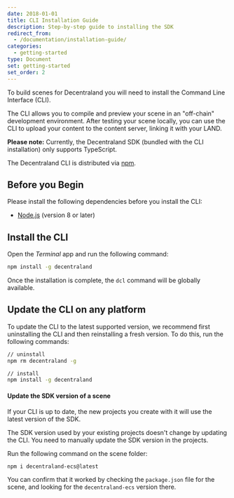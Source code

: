 ```yaml
---
date: 2018-01-01
title: CLI Installation Guide
description: Step-by-step guide to installing the SDK
redirect_from:
  - /documentation/installation-guide/
categories:
  - getting-started
type: Document
set: getting-started
set_order: 2
---
```


To build scenes for Decentraland you will need to install the Command Line Interface (CLI).

The CLI allows you to compile and preview your scene in an "off-chain" development environment. After testing your scene locally, you can use the CLI to upload your content to the content server, linking it with your LAND.

**Please note:** Currently, the Decentraland SDK (bundled with the CLI installation) only supports TypeScript.

The Decentraland CLI is distributed via [npm](https://www.npmjs.com/get-npm?utm_source=house&utm_medium=homepage&utm_campaign=free%20orgs&utm_term=Install%20npm).

## Before you Begin

Please install the following dependencies before you install the CLI:

- [Node.js](https://nodejs.org) (version 8 or later)

## Install the CLI

Open the _Terminal_ app and run the following command:

```bash
npm install -g decentraland
```

Once the installation is complete, the `dcl` command will be globally available.

## Update the CLI on any platform

To update the CLI to the latest supported version, we recommend first uninstalling the CLI and then reinstalling a fresh version. To do this, run the following commands:

```bash
// uninstall
npm rm decentraland -g

// install
npm install -g decentraland
```

#### Update the SDK version of a scene

If your CLI is up to date, the new projects you create with it will use the latest version of the SDK.

The SDK version used by your existing projects doesn't change by updating the CLI. You need to manually update the SDK version in the projects.

Run the following command on the scene folder:

```bash
npm i decentraland-ecs@latest
```

You can confirm that it worked by checking the `package.json` file for the scene, and looking for the `decentraland-ecs` version there.

<!--


To update the version of the Decentraland SDK used by a project:

1.  Open the file `package.json` in the project folder.
2.  In this file, look for the field `decentraland-ecs`:

    * If the value is `latest`, keep it.
    * If the version points to a number or a build that isn't the latest version of the SDK, change it to `latest`.
    * If you can't find the field `decentraland-ecs`, but do find the field `decentraland-api`, then your project is written with a deprecated version that's older than `5.0`. Create a new project with the CLI and [migrate the content manually](https://decentraland.org/blog/tutorials/sdk-migration/) to it.

3. Delete the file `package-lock.json` and the folder `node-modules` from the project.
4. Run the scene preview with `dcl start`. All the dependencies should be automatically reinstalled, according to the versions listed in `package.json`.





#### Optional: Install Git

Mac OS and linux-based machines should have git installed by default, these steps should only be relevant to Windows based machines.

1.  Download [git](https://git-scm.com/download/win) (you'll likely want the 64-bit Windows version)
2.  The installation process will prompt you to choose severla options, we recommend the following:
	1.  Install **git bash**
	2.  For default text editor, select **Use the Nano editor by default**
	3.  For path environment, select **Use Git from the Windows Command Prompt**
	4.  For SSH executable, select **Use OpenSSH**
	5.  For HTTPS transport backend, select **Use the OpenSSL library**
	6.  For line ending conversions, select **Checkout Windows-style, commit Unix-style line endings**
	7.  For the terminal emulator to use with Git Bash select **Use MinTTY**
	8.  On the final installation screen select the following options
		- **Enable file system caching**
		- **Enable Git Credential Manager**
		- **Enable symbolic links**

-->
